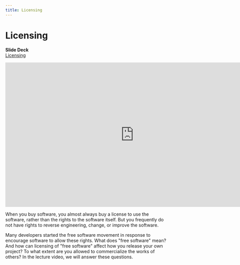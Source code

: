 ```yaml
---
title: Licensing
---
```


# Licensing

__Slide Deck__   
[Licensing](https://docs.google.com/presentation/d/1rWpnknfqWQH6tCi818RhSusK_o-jEiS6JbDnYGN2SFE/edit?usp=sharing)

<iframe width="800" height="450" src="https://www.youtube.com/embed/R_JSkXzdtNw" frameborder="0" allow="accelerometer; autoplay; encrypted-media; gyroscope; picture-in-picture" allowfullscreen></iframe>

When you buy software, you almost always buy a license to use the software, rather than the rights to the software itself. But you frequently do not have rights to reverse engineering, change, or improve the software.

Many developers started the free software movement in response to encourage software to allow these rights. What does "free software" mean? And how can licensing of "free software" affect how you release your own project? To what extent are you allowed to commercialize the works of others? In the lecture video, we will answer these questions.


